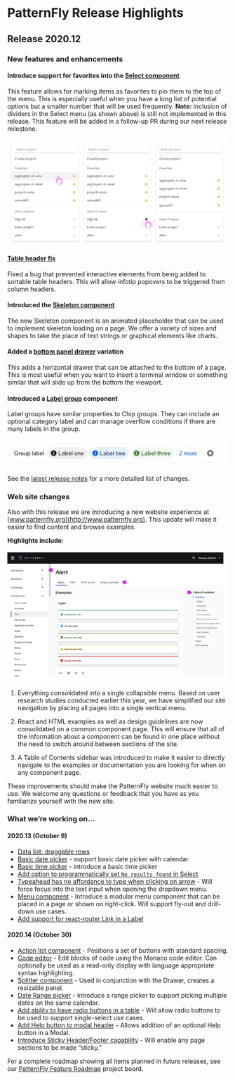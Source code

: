 # PatternFly Release Highlights
## Release 2020.12
### New features and enhancements
#### Introduce support for favorites into the [Select component](https://www.patternfly.org/v4/components/select#favorites)

This feature allows for marking items as favorites to pin them to the top of the menu. This is especially useful when you have a long list of potential options but a smaller number that will be used frequently. **Note:** inclusion of dividers in the Select menu (as shown above) is still not implemented in this release. This feature will be added in a follow-up PR during our next release milestone.

![favorities in select](./img/select-favorites.png)


#### [Table header fix](https://github.com/patternfly/patternfly-react/pull/4778)
Fixed a bug that prevented  interactive elements from being added to sortable table headers. This will allow infotip popovers to be triggered from column headers.

#### Introduced the [Skeleton component](https://www.patternfly.org/v4/components/skeleton)
The new Skeleton component is an animated placeholder that can be used to implement skeleton loading on a page. We offer a variety of sizes and shapes to take the place of text strings or graphical elements like charts.

#### Added a [bottom panel drawer](https://www.patternfly.org/v4/components/drawer#panel-on-bottom) variation

This adds a horizontal drawer that can be attached to the bottom of a page. This is most useful when you want to insert a terminal window or something similar that will slide up from the bottom the viewport.

#### Introduced a [Label group](https://www.patternfly.org/v4/components/label-group) component
Label groups have similar properties to Chip groups. They can include an optional  category label and can manage overflow conditions if there are many labels in the group.


![label group](./img/label-group.png)

See the [latest release notes](https://www.patternfly.org/v4/developer-resources/release-notes) for a more detailed list of changes.

### Web site changes
Also with this release we are introducing a new website experience at [www.patternfly.org](http://www.patternfly.org). This update will make it easier to find content and browse examples.

**Highlights include:**

![new website page](./img/new-website.png)

1. Everything consolidated into a single collapsible menu. Based on user research studies conducted earlier this year, we have simplified our site navigation by placing all pages into a single vertical menu.

2. React and HTML examples as well as design guidelines are now consolidated on a common component page. This will ensure that all of the information about a component can be found in one place without the need to switch around between sections of the site.

3. A Table of Contents sidebar was introduced to make it easier to directly navigate to the examples or documentation you are looking for when on any component page.

These improvements should make the PatternFly website much easier to use. We welcome any questions or feedback that you have as you familiarize yourself with the new site.

### What we’re working on...
#### 2020.13 (October 9)
* [Data list: draggable rows](https://github.com/patternfly/patternfly-react/issues/4708)
* [Basic date picker](https://github.com/patternfly/patternfly-react/issues/4730) - support basic date picker with calendar
* [Basic time picker](https://github.com/patternfly/patternfly-react/issues/4731) - introduce a basic time picker
* [Add option to programmatically set `No results found` in Select](https://github.com/patternfly/patternfly-react/issues/4744)
* [Typeahead has no affordance to type when clicking on arrow](https://github.com/patternfly/patternfly-react/issues/4745)  - Will force focus into the text input when opening the dropdown menu.
* [Menu component](https://github.com/patternfly/patternfly-react/issues/4712) - Introduce a modular menu component that can be placed in a page or shown on right-click. Will support fly-out and drill-down use cases.
* [Add support for react-router Link in a Label](https://github.com/patternfly/patternfly-react/issues/4811)

#### 2020.14 (October 30)
* [Action list component](https://github.com/patternfly/patternfly/issues/2021) - Positions a set of buttons with standard spacing.
* [Code editor](https://github.com/patternfly/patternfly-design/issues/836) - Edit blocks of code using the Monaco code editor. Can optionally be used as a read-only display with language appropriate syntax highlighting.
* [Splitter component](https://github.com/patternfly/patternfly-react/issues/4715) - Used in conjunction with the Drawer, creates a resizable panel.
* [Date Range picker](https://github.com/patternfly/patternfly-react/issues/4732) - introduce a range picker to support picking multiple dates on the same calendar.
* [Add ability to have radio buttons in a table](https://github.com/patternfly/patternfly/issues/3418) - Will allow radio buttons to be used to support single-select use cases.
* [Add Help button to modal header](https://github.com/patternfly/patternfly/issues/3474) - Allows addition of an optional Help button in a Modal.
* [Introduce Sticky Header/Footer capability](https://github.com/patternfly/patternfly/issues/3417) - Will enable any page sections to be made “sticky.”

For a complete roadmap showing all items planned in future releases, see our [PatternFly Feature Roadmap](https://github.com/orgs/patternfly/projects/4?fullscreen=true) project board.
